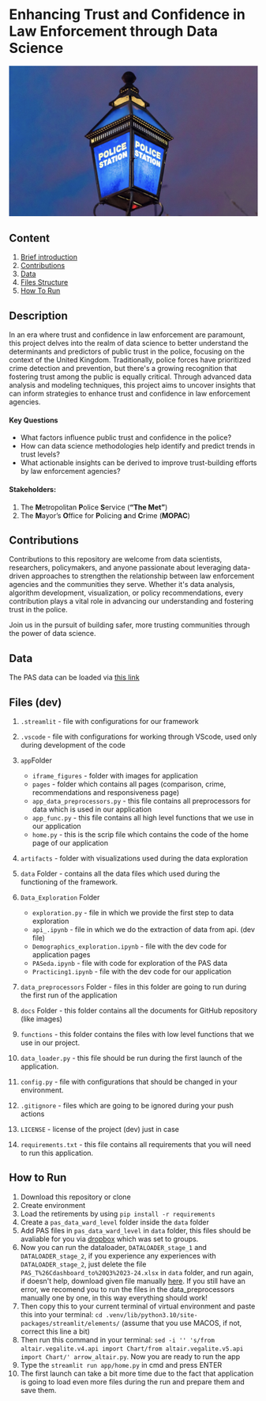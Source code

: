 # Enhancing Trust and Confidence in Law Enforcement through Data Science

![Sample Image](https://github.com/AlexRaudvee/JBG050_Group_8/blob/main/docs/metropolitain_photo.jpeg)

## Content

1. [Brief introduction](#description)
2. [Contributions](#contributions)
3. [Data](#data-dev)
4. [Files Structure](#files-dev)
5. [How To Run](#how-to-run)

## Description

In an era where trust and confidence in law enforcement are paramount, this project delves into the realm of data science to better understand the determinants and predictors of public trust in the police, focusing on the context of the United Kingdom. Traditionally, police forces have prioritized crime detection and prevention, but there's a growing recognition that fostering trust among the public is equally critical. Through advanced data analysis and modeling techniques, this project aims to uncover insights that can inform strategies to enhance trust and confidence in law enforcement agencies.

#### Key Questions

- What factors influence public trust and confidence in the police?
- How can data science methodologies help identify and predict trends in trust levels?
- What actionable insights can be derived to improve trust-building efforts by law enforcement agencies?

#### Stakeholders:
1. The **M**etropolitan **P**olice **S**ervice (**“The Met”**)
2. The **M**ayor’s **O**ffice for **P**olicing **a**nd **C**rime (**MOPAC**)

## Contributions
Contributions to this repository are welcome from data scientists, researchers, policymakers, and anyone passionate about leveraging data-driven approaches to strengthen the relationship between law enforcement agencies and the communities they serve. Whether it's data analysis, algorithm development, visualization, or policy recommendations, every contribution plays a vital role in advancing our understanding and fostering trust in the police.

Join us in the pursuit of building safer, more trusting communities through the power of data science.



## Data 

The PAS data can be loaded via [this link](https://www.dropbox.com/scl/fi/uvjzubkwblibf08qgfkm9/PAS_data_dictionaries_shared.zip?rlkey=96509v3r4zhiqir8ngi5ig7je&e=1&dl=0) 

## Files (dev)
1. `.streamlit` - file with configurations for our framework
2. `.vscode` - file with configurations for working through VScode, used only during development of the code
3. `app`Folder
    - `iframe_figures` - folder with images for application
    - `pages` - folder which contains all pages (comparison, crime, recommendations and responsiveness page)
    - `app_data_preprocessors.py` - this file contains all preprocessors for data which is used in our application
    - `app_func.py` - this file contains all high level functions that we use in our application
    - `home.py` - this is the scrip file which contains the code of the home page of our application
4. `artifacts` - folder with visualizations used during the data exploration
5. `data` Folder - contains all the data files which used during the functioning of the framework.
6. `Data_Exploration` Folder 

    - `exploration.py` - file in which we provide the first step to data exploration
    - `api_.ipynb` - file in which we do the extraction of data from api. (dev file)
    - `Demographics_exploration.ipynb` - file with the dev code for application pages
    - `PASeda.ipynb` - file with code for exploration of the PAS data
    - `Practicing1.ipynb` - file with the dev code for our application
7. `data_preprocessors` Folder - files in this folder are going to run during the first run of the application
8. `docs` Folder - this folder contains all the documents for GitHub repository (like images)
9. `functions` - this folder contains the files with low level functions that we use in our project.
10. `data_loader.py` - this file should be run during the first launch of the application.
11. `config.py` - file with configurations that should be changed in your environment. 
12. `.gitignore` - files which are going to be ignored during your push actions
13. `LICENSE` - license of the project (dev) just in case
14. `requirements.txt` - this file contains all requirements that you will need to run this application. 

## How to Run

1. Download this repository or clone
2. Create environment 
3. Load the retirements by using ```pip install -r requirements```
4. Create a `pas_data_ward_level` folder inside the `data` folder
5. Add PAS files in `pas_data_ward_level` in `data` folder, this files should be avaliable for you via [dropbox](https://www.dropbox.com/scl/fi/uvjzubkwblibf08qgfkm9/PAS_data_dictionaries_shared.zip?rlkey=96509v3r4zhiqir8ngi5ig7je&e=1&dl=0) which was set to groups.
6. Now you can run the dataloader, `DATALOADER_stage_1` and `DATALOADER_stage_2`, if you experience any experiences with `DATALOADER_stage_2`, just delete the file `PAS_T%26Cdashboard_to%20Q3%2023-24.xlsx` in `data` folder, and run again, if doesn't help, download given file manually [here](https://data.london.gov.uk/dataset/mopac-surveys). If you still have an error, we recomend you to run the files in the data_preprocessors manually one by one, in this way everything should work!
7. Then copy this to your current terminal of virtual environment and paste this into your terminal: `cd .venv/lib/python3.10/site-packages/streamlit/elements/` (assume that you use MACOS, if not, correct this line a bit)
8. Then run this command in your terminal: `sed -i '' 's/from altair.vegalite.v4.api import Chart/from altair.vegalite.v5.api import Chart/' arrow_altair.py`. Now you are ready to run the app
9. Type the `streamlit run app/home.py` in cmd and press ENTER
10. The first launch can take a bit more time due to the fact that application is going to load even more files during the run and prepare them and save them.

[docs/metropolitain_photo.jpeg]: docs/metropolitain_photo.jpg
